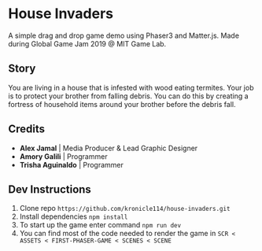 # House Invaders
A simple drag and drop game demo using Phaser3 and Matter.js. Made during Global Game Jam 2019 @ MIT Game Lab.

## Story
You are living in a house that is infested with wood eating termites. Your job is to protect your brother from falling debris. You can do this by creating a fortress of household items around your brother before the debris fall. 

## Credits
- **Alex Jamal** | Media Producer & Lead Graphic Designer
- **Amory Galili** | Programmer
- **Trisha Aguinaldo** | Programmer

## Dev Instructions
1. Clone repo `https://github.com/kronicle114/house-invaders.git`
2. Install dependencies `npm install`
3. To start up the game enter command `npm run dev`
4. You can find most of the code needed to render the game in `SCR < ASSETS < FIRST-PHASER-GAME < SCENES < SCENE`